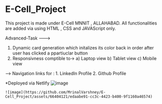 # E-Cell_Project

This project is made under E-Cell MNNIT , ALLAHABAD.
All functionalities are added via using HTML , CSS and JAVAScript only.

Advanced-Task ---> 
  1. Dynamic card generation which initalizes its color back in order after user has clicked a ppartiuclar button
  2. Responsivness comptible to->
      a) Laptop view
      b) Tablet view
      c) Mobile view

--> Navigation links for :
    1. LinkedIn Profile
    2. Github Profile

*Deployed via Netlify 
    ![image](https://github.com/MrinalVarshney/E-Cell_Project/assets/66404121/af367456-b43f-42fa-bb4b-4e708f8966d1)

    
    ![image](https://github.com/MrinalVarshney/E-Cell_Project/assets/66404121/edaabe91-cc3c-4423-b400-9f1160a46574)




